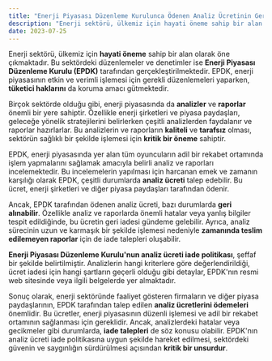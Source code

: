 ```yaml
---
title: "Enerji Piyasası Düzenleme Kurulunca Ödenen Analiz Ücretinin Geri Alınması Nedir?"
description: "Enerji sektörü, ülkemiz için hayati öneme sahip bir alan olarak öne çıkmaktadır"
date: 2023-07-25
---
```


Enerji sektörü, ülkemiz için **hayati öneme** sahip bir alan olarak öne çıkmaktadır. Bu sektördeki düzenlemeler ve
denetimler ise **Enerji Piyasası Düzenleme Kurulu (EPDK)** tarafından gerçekleştirilmektedir. EPDK, enerji piyasasının
etkin ve verimli işlemesi için gerekli düzenlemeleri yaparken, **tüketici haklarını** da koruma amacı gütmektedir.

Birçok sektörde olduğu gibi, enerji piyasasında da **analizler** ve **raporlar** önemli bir yere sahiptir. Özellikle
enerji şirketleri ve piyasa paydaşları, geleceğe yönelik stratejilerini belirlerken çeşitli analizlerden faydalanır ve
raporlar hazırlarlar. Bu analizlerin ve raporların **kaliteli** ve **tarafsız** olması, sektörün sağlıklı bir şekilde
işlemesi için **kritik bir öneme** sahiptir.

EPDK, enerji piyasasında yer alan tüm oyuncuların adil bir rekabet ortamında işlem yapmalarını sağlamak amacıyla belirli
analiz ve raporları incelemektedir. Bu incelemelerin yapılması için harcanan emek ve zamanın karşılığı olarak EPDK,
çeşitli durumlarda **analiz ücreti** talep edebilir. Bu ücret, enerji şirketleri ve diğer piyasa paydaşları tarafından
ödenir.

Ancak, EPDK tarafından ödenen analiz ücreti, bazı durumlarda **geri alınabilir**. Özellikle analiz ve raporlarda önemli
hatalar veya yanlış bilgiler tespit edildiğinde, bu ücretin geri iadesi gündeme gelebilir. Ayrıca, analiz sürecinin uzun
ve karmaşık bir şekilde işlemesi nedeniyle **zamanında teslim edilemeyen raporlar** için de iade talepleri oluşabilir.

**Enerji Piyasası Düzenleme Kurulu'nun analiz ücreti iade politikası**, şeffaf bir şekilde belirtilmiştir. Analizlerin
hangi kriterlere göre değerlendirildiği, ücret iadesi için hangi şartların geçerli olduğu gibi detaylar, EPDK'nın resmi
web sitesinde veya ilgili belgelerde yer almaktadır.

Sonuç olarak, enerji sektöründe faaliyet gösteren firmaların ve diğer piyasa paydaşlarının, EPDK tarafından talep edilen
**analiz ücretlerini ödemeleri** önemlidir. Bu ücretler, enerji piyasasının düzenli işlemesi ve adil bir rekabet
ortamının sağlanması için gereklidir. Ancak, analizlerdeki hatalar veya gecikmeler gibi durumlarda, **iade talepleri**
de söz konusu olabilir. EPDK'nın analiz ücreti iade politikasına uygun şekilde hareket edilmesi, sektördeki güvenin ve
saygınlığın sürdürülmesi açısından **kritik bir unsurdur**.
